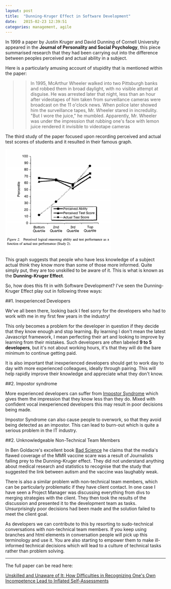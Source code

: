 ```yaml
---
layout: post
title:  "Dunning-Kruger Effect in Software Development"
date:   2015-02-23 12:39:51
categories: management, agile
---
```

In 1999 a paper by Justin Kruger and David Dunning of Cornell University appeared in the **Journal of Personality and Social Psychology**, this piece summarised research that they had been carrying out into the difference between peoples perceived and actual ability in a subject.

Here is a particularly amusing account of stupidity that is mentioned within the paper:

>> In 1995, McArthur Wheeler walked into two Pittsburgh banks
and robbed them in broad daylight, with no visible attempt at
disguise. He was arrested later that night, less than an hour after
videotapes of him taken from surveillance cameras were broadcast
on the 11 o'clock news. When police later showed him the surveillance
tapes, Mr. Wheeler stared in incredulity. "But I wore the
juice," he mumbled. Apparently, Mr. Wheeler was under the
impression that rubbing one's face with lemon juice rendered it
invisible to videotape cameras

The third study of the paper focused upon recording perceived and actual test scores of students and it resulted in their famous graph.  

![Dunning-Kruger Graph](/images/dunning-kruger.png)

This graph suggests that people who have less knowledge of a subject actual think they know more than some of those more informed. Quite simply put, they are too unskilled to be aware of it.  This is what is known as the **Dunning-Kruger Effect**.

So, how does this fit in with Software Development?  I've seen the Dunning-Kruger Effect play out in following three ways:  

##1. Inexperienced Developers

We've all been there, looking back I feel sorry for the developers who had to work with me in my first few years in the industry!

This only becomes a problem for the developer in question if they decide that they know enough and stop learning.  By learning I don't mean the latest Javascript framework, I mean perfecting their art and looking to improve by learning from their mistakes.  Such developers are often labeled **9 to 5 developers**, but it's not about working hours, it's that they will do the bare minimum to continue getting paid.

It is also important that inexperienced developers should get to work day to day with more experienced colleagues, ideally through pairing.  This will help rapidly improve their knowledge and appreciate what they don't know.  

##2. Impostor syndrome

More experienced developers can suffer from [Impostor Syndrome](http://en.wikipedia.org/wiki/Impostor_syndrome) which gives them the impression that they know less than they do. Mixed with confident vocal inexperienced developers this may result in poor decisions being made.

Impostor Syndrome can also cause people to overwork, so that they avoid being detected as an impostor.  This can lead to burn-out which is quite a serious problem in the IT industry. 

##2. Unknowledgeable Non-Technical Team Members

In Ben Goldacre's excellent book [Bad Science](http://en.wikipedia.org/wiki/Bad_Science_%28book%29) he claims that the media's flawed coverage of the MMR vaccine scare was a result of Journalists falling prey to the Dunning-Kruger effect. They did not understand anything about medical research and statistics to recognise that the study that suggested the link between autism and the vaccine was laughably weak.

There is also a similar problem with non-technical team members, which can be particularly problematic if they have client contact.  In one case I have seen a Project Manager was discussing everything from divs to merging strategies with the client. They then took the results of the discussion and presented it to the development team as tasks.  Unsurprisingly poor decisions had been made and the solution failed to meet the client goal.

As developers we can contribute to this by resorting to sudo-technical conversations with non-technical team members.  If you keep using branches and html elements in conversation people will pick up this terminology and use it.  You are also starting to empower them to make ill-informed technical decisions which will lead to a culture of technical tasks rather than problem solving.

---
The full paper can be read here: 

[Unskilled and Unaware of It: How Difficulties in Recognizing One's Own
Incompetence Lead to Inflated Self-Assessments](http://www.jerwood-no.org.uk/pdf/Dunning%20Kruger.pdf)